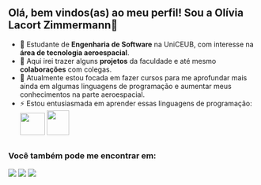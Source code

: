 ## Olá, bem vindos(as) ao meu perfil! Sou a Olívia Lacort Zimmermann👋



- 🔭 Estudante de **Engenharia de Software** na UniCEUB, com interesse na **área de tecnologia aeroespacial**.
- 🌱 Aqui irei trazer alguns **projetos** da faculdade e até mesmo **colaborações** com colegas.
- 🤔 Atualmente estou focada em fazer cursos para me aprofundar mais ainda em algumas linguagens de programação e aumentar meus conhecimentos na parte aeroespacial.
- ⚡ Estou entusiasmada em aprender essas linguagens de programação:
  <div style="display: incline">
            <img width='50' height='45' src="https://cdn.jsdelivr.net/gh/devicons/devicon@latest/icons/python/python-original-wordmark.svg" />
            <img width='45' height='50' src="https://cdn.jsdelivr.net/gh/devicons/devicon@latest/icons/c/c-line.svg" />
   </div>   
##
### Você também pode me encontrar em:
 <div>
     <a href="https://www.linkedin.com/in/ol%C3%ADvia-lacort-zimmermann-b61510337" target="_blank"><img src="https://img.shields.io/badge/-LinkedIn-%230077B5?style=for-the-badge&logo=linkedin&logoColor=white" target="_blank"></a> 
     <a href = "mailto:olivialzimmermann@gmail.com"><img src="https://img.shields.io/badge/-Gmail-%23333?style=for-the-badge&logo=gmail&logoColor=white" target="_blank"></a>
     <a href="https://www.youtube.com/@OliviaLacortZimmermann-r1o" target="_blank"><img src="https://img.shields.io/badge/YouTube-FF0000?style=for-the-badge&logo=youtube&logoColor=white" target="_blank"></a>
